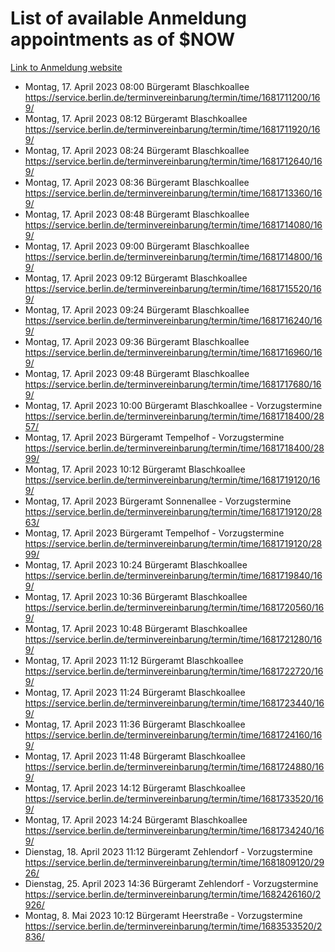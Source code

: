 # List of available Anmeldung appointments as of $NOW
[Link to Anmeldung website](https://service.berlin.de/terminvereinbarung/termin/tag.php?termin=1&anliegen[]=120686&dienstleisterlist=122210,122217,327316,122219,327312,122227,327314,122231,327346,122243,327348,122254,122252,329742,122260,329745,122262,329748,122271,327278,122273,327274,122277,327276,330436,122280,327294,122282,327290,122284,327292,122291,327270,122285,327266,122286,327264,122296,327268,150230,329760,122297,327286,122294,327284,122312,329763,122314,329775,122304,327330,122311,327334,122309,327332,317869,122281,327352,122279,329772,122283,122276,327324,122274,327326,122267,329766,122246,327318,122251,327320,122257,327322,122208,327298,122226,327300&herkunft=http%3A%2F%2Fservice.berlin.de%2Fdienstleistung%2F120686%2F)
- Montag, 17. April 2023 08:00 Bürgeramt Blaschkoallee https://service.berlin.de/terminvereinbarung/termin/time/1681711200/169/
- Montag, 17. April 2023 08:12 Bürgeramt Blaschkoallee https://service.berlin.de/terminvereinbarung/termin/time/1681711920/169/
- Montag, 17. April 2023 08:24 Bürgeramt Blaschkoallee https://service.berlin.de/terminvereinbarung/termin/time/1681712640/169/
- Montag, 17. April 2023 08:36 Bürgeramt Blaschkoallee https://service.berlin.de/terminvereinbarung/termin/time/1681713360/169/
- Montag, 17. April 2023 08:48 Bürgeramt Blaschkoallee https://service.berlin.de/terminvereinbarung/termin/time/1681714080/169/
- Montag, 17. April 2023 09:00 Bürgeramt Blaschkoallee https://service.berlin.de/terminvereinbarung/termin/time/1681714800/169/
- Montag, 17. April 2023 09:12 Bürgeramt Blaschkoallee https://service.berlin.de/terminvereinbarung/termin/time/1681715520/169/
- Montag, 17. April 2023 09:24 Bürgeramt Blaschkoallee https://service.berlin.de/terminvereinbarung/termin/time/1681716240/169/
- Montag, 17. April 2023 09:36 Bürgeramt Blaschkoallee https://service.berlin.de/terminvereinbarung/termin/time/1681716960/169/
- Montag, 17. April 2023 09:48 Bürgeramt Blaschkoallee https://service.berlin.de/terminvereinbarung/termin/time/1681717680/169/
- Montag, 17. April 2023 10:00 Bürgeramt Blaschkoallee - Vorzugstermine https://service.berlin.de/terminvereinbarung/termin/time/1681718400/2857/
- Montag, 17. April 2023  Bürgeramt Tempelhof - Vorzugstermine https://service.berlin.de/terminvereinbarung/termin/time/1681718400/2899/
- Montag, 17. April 2023 10:12 Bürgeramt Blaschkoallee https://service.berlin.de/terminvereinbarung/termin/time/1681719120/169/
- Montag, 17. April 2023  Bürgeramt Sonnenallee - Vorzugstermine https://service.berlin.de/terminvereinbarung/termin/time/1681719120/2863/
- Montag, 17. April 2023  Bürgeramt Tempelhof - Vorzugstermine https://service.berlin.de/terminvereinbarung/termin/time/1681719120/2899/
- Montag, 17. April 2023 10:24 Bürgeramt Blaschkoallee https://service.berlin.de/terminvereinbarung/termin/time/1681719840/169/
- Montag, 17. April 2023 10:36 Bürgeramt Blaschkoallee https://service.berlin.de/terminvereinbarung/termin/time/1681720560/169/
- Montag, 17. April 2023 10:48 Bürgeramt Blaschkoallee https://service.berlin.de/terminvereinbarung/termin/time/1681721280/169/
- Montag, 17. April 2023 11:12 Bürgeramt Blaschkoallee https://service.berlin.de/terminvereinbarung/termin/time/1681722720/169/
- Montag, 17. April 2023 11:24 Bürgeramt Blaschkoallee https://service.berlin.de/terminvereinbarung/termin/time/1681723440/169/
- Montag, 17. April 2023 11:36 Bürgeramt Blaschkoallee https://service.berlin.de/terminvereinbarung/termin/time/1681724160/169/
- Montag, 17. April 2023 11:48 Bürgeramt Blaschkoallee https://service.berlin.de/terminvereinbarung/termin/time/1681724880/169/
- Montag, 17. April 2023 14:12 Bürgeramt Blaschkoallee https://service.berlin.de/terminvereinbarung/termin/time/1681733520/169/
- Montag, 17. April 2023 14:24 Bürgeramt Blaschkoallee https://service.berlin.de/terminvereinbarung/termin/time/1681734240/169/
- Dienstag, 18. April 2023 11:12 Bürgeramt Zehlendorf - Vorzugstermine https://service.berlin.de/terminvereinbarung/termin/time/1681809120/2926/
- Dienstag, 25. April 2023 14:36 Bürgeramt Zehlendorf - Vorzugstermine https://service.berlin.de/terminvereinbarung/termin/time/1682426160/2926/
- Montag, 8. Mai 2023 10:12 Bürgeramt Heerstraße - Vorzugstermine https://service.berlin.de/terminvereinbarung/termin/time/1683533520/2836/
